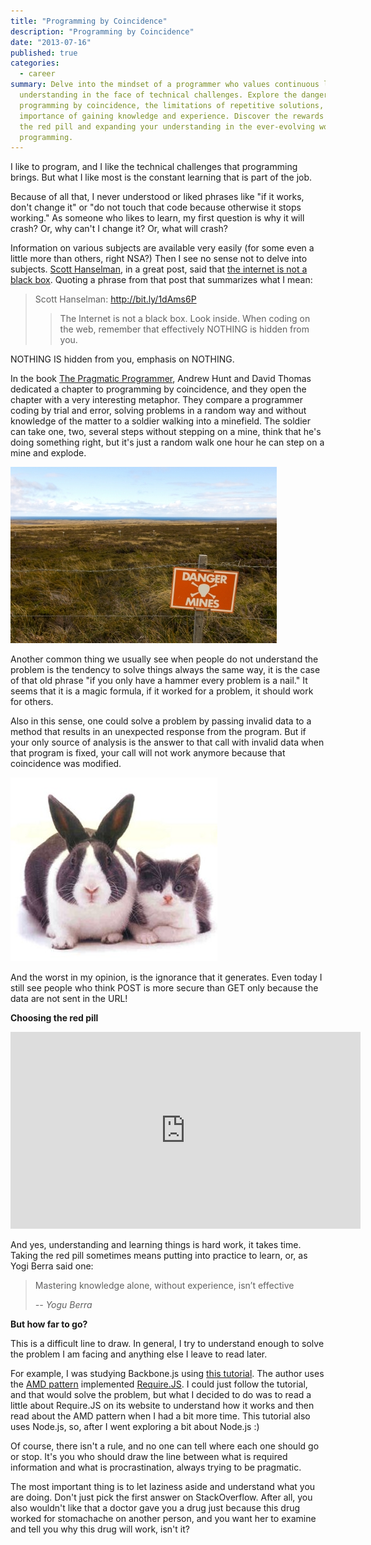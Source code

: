 ```yaml
---
title: "Programming by Coincidence"
description: "Programming by Coincidence"
date: "2013-07-16"
published: true
categories:
  - career
summary: Delve into the mindset of a programmer who values continuous learning and
  understanding in the face of technical challenges. Explore the dangers of
  programming by coincidence, the limitations of repetitive solutions, and the
  importance of gaining knowledge and experience. Discover the rewards of taking
  the red pill and expanding your understanding in the ever-evolving world of
  programming.
---
```


I like to program, and I like the technical challenges that programming brings.
But what I like most is the constant learning that is part of the job.

Because of all that, I never understood or liked phrases like "if it works,
don't change it" or "do not touch that code because otherwise it stops working."
As someone who likes to learn, my first question is why it will crash? Or, why
can't I change it? Or, what will crash?

Information on various subjects are available very easily (for some even a
little more than others, right NSA?) Then I see no sense not to delve into
subjects. [Scott Hanselman](http://www.hanselman.com/), in a great post, said
that [the internet is not a black box](http://vintem.me/1dAms6P). Quoting a
phrase from that post that summarizes what I mean:

> Scott Hanselman: http://bit.ly/1dAms6P
>
> > The Internet is not a black box. Look inside. When coding on the web,
> > remember that effectively NOTHING is hidden from you.

NOTHING IS hidden from you, emphasis on NOTHING.

In the book
[The Pragmatic Programmer](http://www.amazon.com/gp/product/020161622X/ref=as_li_ss_tl?ie=UTF8&camp=1789&creative=390957&creativeASIN=020161622X&linkCode=as2&tag=tempcodi0f-20),
Andrew Hunt and David Thomas dedicated a chapter to programming by coincidence,
and they open the chapter with a very interesting metaphor. They compare a
programmer coding by trial and error, solving problems in a random way and
without knowledge of the matter to a soldier walking into a minefield. The
soldier can take one, two, several steps without stepping on a mine, think that
he's doing something right, but it's just a random walk one hour he can step on
a mine and explode.

![Minefield](./falklands-minefield1.jpg)

Another common thing we usually see when people do not understand the problem is
the tendency to solve things always the same way, it is the case of that old
phrase "if you only have a hammer every problem is a nail." It seems that it is
a magic formula, if it worked for a problem, it should work for others.

Also in this sense, one could solve a problem by passing invalid data to a
method that results in an unexpected response from the program. But if your only
source of analysis is the answer to that call with invalid data when that
program is fixed, your call will not work anymore because that coincidence was
modified.

![Coincidence](./coincidence1.jpg)

And the worst in my opinion, is the ignorance that it generates. Even today I
still see people who think POST is more secure than GET only because the data
are not sent in the URL!

**Choosing the red pill**

<iframe
	width="560"
	height="315"
	src="https://www.youtube.com/embed/xFhn_GUAhGU"
	title="YouTube video player"
	frameBorder="0"
	allow="accelerometer; autoplay; clipboard-write; encrypted-media; gyroscope; picture-in-picture; web-share"
	allowFullScreen
></iframe>

And yes, understanding and learning things is hard work, it takes time. Taking
the red pill sometimes means putting into practice to learn, or, as Yogi Berra
said one:

> Mastering knowledge alone, without experience, isn’t effective
>
> <cite>-- Yogu Berra</cite>

**But how far to go?**

This is a difficult line to draw. In general, I try to understand enough to
solve the problem I am facing and anything else I leave to read later.

For example, I was studying Backbone.js using
[this tutorial](http://vintem.me/12QNKkh). The author uses the
[AMD pattern](http://vintem.me/15yM296) implemented
[Require.JS](http://requirejs.org/). I could just follow the tutorial, and that
would solve the problem, but what I decided to do was to read a little about
Require.JS on its website to understand how it works and then read about the AMD
pattern when I had a bit more time. This tutorial also uses Node.js, so, after I
went exploring a bit about Node.js :)

Of course, there isn't a rule, and no one can tell where each one should go or
stop. It's you who should draw the line between what is required information and
what is procrastination, always trying to be pragmatic.

The most important thing is to let laziness aside and understand what you are
doing. Don't just pick the first answer on StackOverflow. After all, you also
wouldn't like that a doctor gave you a drug just because this drug worked for
stomachache on another person, and you want her to examine and tell you why this
drug will work, isn't it?

